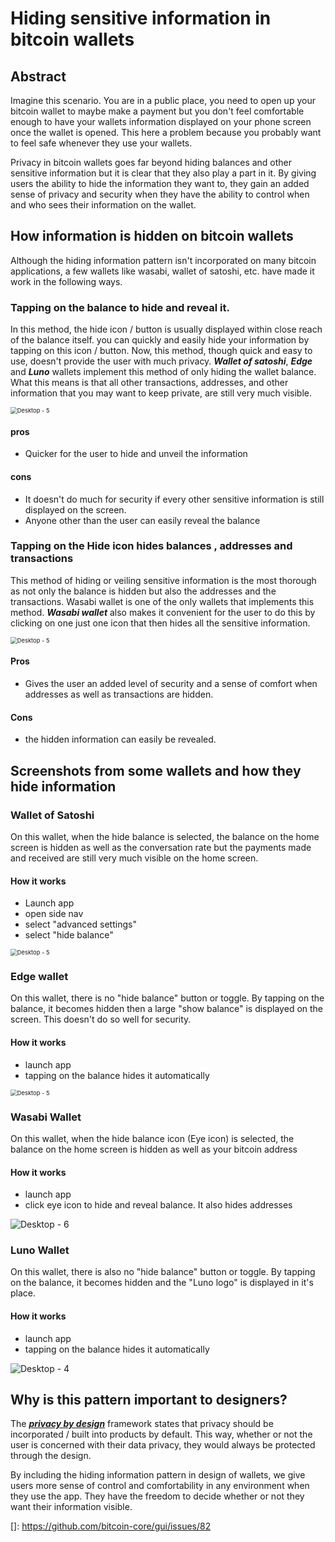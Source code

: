 # Hiding sensitive information in bitcoin wallets

## Abstract

Imagine this scenario. You are  in a public place, you need to open up your bitcoin wallet to maybe make a payment but you don't feel comfortable enough to have your wallets information displayed on your phone screen once the wallet is opened. This here a problem because you probably want to feel safe whenever they use your wallets.

Privacy in bitcoin wallets goes far beyond hiding balances and other sensitive information  but it is clear that they also play a part in it. By giving users the ability to hide the information they want to,  they gain an added sense of privacy and security when they have the ability to control when and who sees their information on the wallet.



## How information is hidden on bitcoin wallets

Although the hiding information pattern isn't incorporated on many bitcoin applications, a few wallets like wasabi, wallet of satoshi, etc. have made it work in the following ways.



### Tapping on the balance to hide and reveal it. 

In this method, the hide icon / button is usually displayed within close reach of the balance itself. you can quickly and easily hide your information by tapping on this icon / button. Now, this method, though quick and easy to use, doesn't provide the user with much privacy. ***Wallet of satoshi***, ***Edge***  and ***Luno*** wallets implement this method of only hiding the wallet balance. What this means is that all other transactions, addresses, and other information that you may want to keep private, are still very much visible.

<img src="assets/img/Frame 122.png" alt="Desktop - 5" style="zoom:67%;" />



#### pros

- Quicker for the user to hide and unveil the information

#### cons

- It doesn't do much for security if every other sensitive information is still displayed on the screen.
- Anyone other than the user can easily reveal the balance



### Tapping on the Hide icon hides balances , addresses  and transactions 

This method of hiding or veiling sensitive information is the most thorough as not only the balance is hidden but also the addresses and the transactions. Wasabi wallet is one of the only wallets that implements this method. ***Wasabi wallet*** also  makes it convenient for the user to do this by clicking on one just one icon that then hides all the sensitive information.

<img src="assets/img/Frame 121.png" alt="Desktop - 5" style="zoom:67%;" />

#### Pros

- Gives the user an added level of security and a sense of comfort when addresses as well as transactions are  hidden.

#### Cons

- the hidden information can easily be revealed.



## Screenshots from some wallets and how they hide information

### Wallet of Satoshi

On this wallet,  when the hide balance is selected, the balance on the home screen is hidden as well as the conversation rate but the payments made and received are still very much visible on the home screen. 

#### How it works

- Launch app
- open side nav
- select "advanced settings"
- select "hide balance" 

<img src="assets/img/Desktop - 5.png" alt="Desktop - 5" style="zoom:67%;" />



### Edge wallet

On this wallet,  there is no "hide balance" button or toggle. By tapping on the balance, it becomes hidden then a large "show balance" is displayed on the screen. This doesn't do so well for security.

#### How it works

- launch app
- tapping on the balance hides it automatically

<img src="assets/img/Desktop - 3.png" alt="Desktop - 5" style="zoom:67%;" />





### Wasabi Wallet

On this wallet, when the hide balance icon (Eye icon) is selected, the  balance on the home screen is hidden as well as your bitcoin address 

#### How it works

- launch app
- click eye icon to hide and reveal balance. It also hides addresses

<img src="assets/img/Desktop - 6.png" alt="Desktop - 6" style="zoom:100%;" />



### Luno Wallet

On this wallet,  there is also no "hide balance" button or toggle. By tapping on the balance, it becomes hidden and the "Luno logo" is displayed in it's place.

#### How it works

- launch app
- tapping on the balance hides it automatically

<img src="assets/img/Desktop - 4.png" alt="Desktop - 4" style="zoom:100%;" />



## Why is this pattern important to designers?

The [***privacy by design***](https://en.wikipedia.org/wiki/Privacy_by_design) framework states that privacy should be incorporated / built into products by default. This way, whether or not the user is concerned with their data privacy, they would always be protected through the design. 

By including the hiding information pattern in design of wallets, we give users more sense of control and comfortability in any environment when they use the app. They have the freedom to decide whether or not they want their information visible. 





[^1]: https://medium.com/@olanrewajusodiq64/the-ui-ux-of-hide-balance-designing-to-improve-asset-security-e4b20668f315
[^2]: https://www.invisionapp.com/inside-design/designing-for-privacy/
[^3]: https://uxdesign.cc/how-to-design-with-privacy-in-mind-24c96cfc2611

[]: https://github.com/bitcoin-core/gui/issues/82





